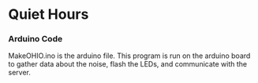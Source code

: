 # Quiet Hours

### Arduino Code


MakeOHIO.ino is the arduino file. This program is run on the arduino board to gather data about the noise, flash the LEDs, and communicate with the server.